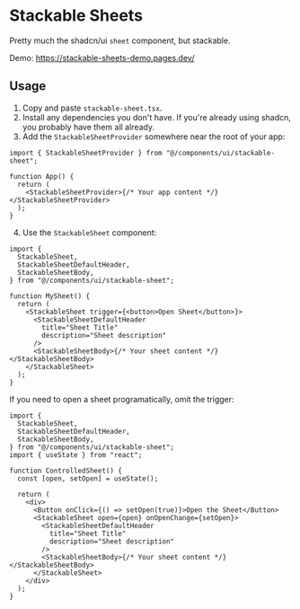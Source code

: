 # Stackable Sheets

Pretty much the shadcn/ui `sheet` component, but stackable.

Demo: https://stackable-sheets-demo.pages.dev/ 

## Usage

1. Copy and paste `stackable-sheet.tsx`.
2. Install any dependencies you don't have. If you're already using shadcn, you probably have them all already.
3. Add the `StackableSheetProvider` somewhere near the root of your app:

```tsx
import { StackableSheetProvider } from "@/components/ui/stackable-sheet";

function App() {
  return (
    <StackableSheetProvider>{/* Your app content */}</StackableSheetProvider>
  );
}
```

4. Use the `StackableSheet` component:

```tsx
import {
  StackableSheet,
  StackableSheetDefaultHeader,
  StackableSheetBody,
} from "@/components/ui/stackable-sheet";

function MySheet() {
  return (
    <StackableSheet trigger={<button>Open Sheet</button>}>
      <StackableSheetDefaultHeader
        title="Sheet Title"
        description="Sheet description"
      />
      <StackableSheetBody>{/* Your sheet content */}</StackableSheetBody>
    </StackableSheet>
  );
}
```

If you need to open a sheet programatically, omit the trigger:

```tsx
import {
  StackableSheet,
  StackableSheetDefaultHeader,
  StackableSheetBody,
} from "@/components/ui/stackable-sheet";
import { useState } from "react";

function ControlledSheet() {
  const [open, setOpen] = useState();

  return (
    <div>
      <Button onClick={() => setOpen(true)}>Open the Sheet</Button>
      <StackableSheet open={open} onOpenChange={setOpen}>
        <StackableSheetDefaultHeader
          title="Sheet Title"
          description="Sheet description"
        />
        <StackableSheetBody>{/* Your sheet content */}</StackableSheetBody>
      </StackableSheet>
    </div>
  );
}
```
